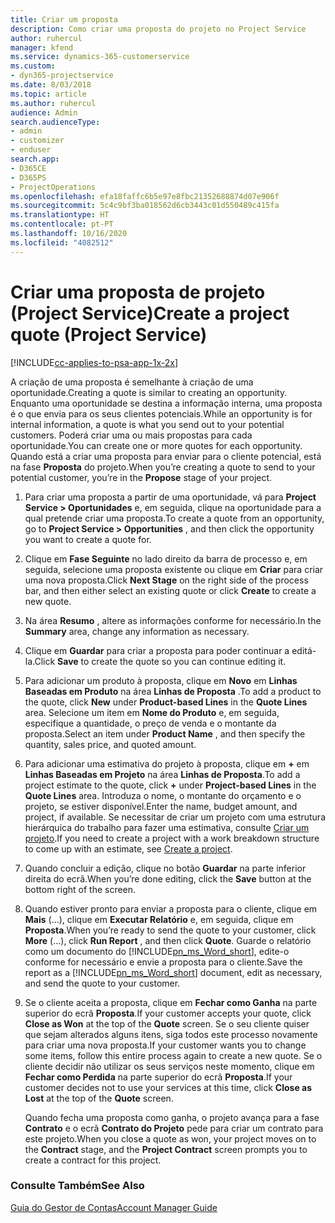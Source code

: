 ```yaml
---
title: Criar um proposta
description: Como criar uma proposta do projeto no Project Service
author: ruhercul
manager: kfend
ms.service: dynamics-365-customerservice
ms.custom:
- dyn365-projectservice
ms.date: 8/03/2018
ms.topic: article
ms.author: ruhercul
audience: Admin
search.audienceType:
- admin
- customizer
- enduser
search.app:
- D365CE
- D365PS
- ProjectOperations
ms.openlocfilehash: efa18faffc6b5e97e8fbc21352688874d07e906f
ms.sourcegitcommit: 5c4c9bf3ba018562d6cb3443c01d550489c415fa
ms.translationtype: HT
ms.contentlocale: pt-PT
ms.lasthandoff: 10/16/2020
ms.locfileid: "4082512"
---
```

# <a name="create-a-project-quote-project-service"></a><span data-ttu-id="3fe66-103">Criar uma proposta de projeto (Project Service)</span><span class="sxs-lookup"><span data-stu-id="3fe66-103">Create a project quote (Project Service)</span></span>

[!INCLUDE[cc-applies-to-psa-app-1x-2x](../includes/cc-applies-to-psa-app-1x-2x.md)]

<span data-ttu-id="3fe66-104">A criação de uma proposta é semelhante à criação de uma oportunidade.</span><span class="sxs-lookup"><span data-stu-id="3fe66-104">Creating a quote is similar to creating an opportunity.</span></span> <span data-ttu-id="3fe66-105">Enquanto uma oportunidade se destina a informação interna, uma proposta é o que envia para os seus clientes potenciais.</span><span class="sxs-lookup"><span data-stu-id="3fe66-105">While an opportunity is for internal information, a quote is what you send out to your potential customers.</span></span> <span data-ttu-id="3fe66-106">Poderá criar uma ou mais propostas para cada oportunidade.</span><span class="sxs-lookup"><span data-stu-id="3fe66-106">You can create one or more quotes for each opportunity.</span></span> <span data-ttu-id="3fe66-107">Quando está a criar uma proposta para enviar para o cliente potencial, está na fase **Proposta** do projeto.</span><span class="sxs-lookup"><span data-stu-id="3fe66-107">When you’re creating a quote to send to your potential customer, you’re in the **Propose** stage of your project.</span></span>  
  
1. <span data-ttu-id="3fe66-108">Para criar uma proposta a partir de uma oportunidade, vá para **Project Service > Oportunidades** e, em seguida, clique na oportunidade para a qual pretende criar uma proposta.</span><span class="sxs-lookup"><span data-stu-id="3fe66-108">To create a quote from an opportunity, go to **Project Service > Opportunities** , and then click the opportunity you want to create a quote for.</span></span>  
  
2. <span data-ttu-id="3fe66-109">Clique em **Fase Seguinte** no lado direito da barra de processo e, em seguida, selecione uma proposta existente ou clique em **Criar** para criar uma nova proposta.</span><span class="sxs-lookup"><span data-stu-id="3fe66-109">Click **Next Stage** on the right side of the process bar, and then either select an existing quote or click **Create** to create a new quote.</span></span>  
  
3. <span data-ttu-id="3fe66-110">Na área **Resumo** , altere as informações conforme for necessário.</span><span class="sxs-lookup"><span data-stu-id="3fe66-110">In the **Summary** area, change any information as necessary.</span></span>  
  
4. <span data-ttu-id="3fe66-111">Clique em **Guardar** para criar a proposta para poder continuar a editá-la.</span><span class="sxs-lookup"><span data-stu-id="3fe66-111">Click **Save** to create the quote so you can continue editing it.</span></span>  
  
5. <span data-ttu-id="3fe66-112">Para adicionar um produto à proposta, clique em **Novo** em **Linhas Baseadas em Produto** na área **Linhas de Proposta** .</span><span class="sxs-lookup"><span data-stu-id="3fe66-112">To add a product to the quote, click **New** under **Product-based Lines** in the **Quote Lines** area.</span></span> <span data-ttu-id="3fe66-113">Selecione um item em **Nome do Produto** e, em seguida, especifique a quantidade, o preço de venda e o montante da proposta.</span><span class="sxs-lookup"><span data-stu-id="3fe66-113">Select an item under **Product Name** , and then specify the quantity, sales price, and quoted amount.</span></span>  
  
6. <span data-ttu-id="3fe66-114">Para adicionar uma estimativa do projeto à proposta, clique em **+** em **Linhas Baseadas em Projeto** na área **Linhas de Proposta**.</span><span class="sxs-lookup"><span data-stu-id="3fe66-114">To add a project estimate to the quote, click **+** under **Project-based Lines** in the **Quote Lines** area.</span></span> <span data-ttu-id="3fe66-115">Introduza o nome, o montante do orçamento e o projeto, se estiver disponível.</span><span class="sxs-lookup"><span data-stu-id="3fe66-115">Enter the name, budget amount, and project, if available.</span></span> <span data-ttu-id="3fe66-116">Se necessitar de criar um projeto com uma estrutura hierárquica do trabalho para fazer uma estimativa, consulte [Criar um projeto](../psa/create-project.md).</span><span class="sxs-lookup"><span data-stu-id="3fe66-116">If you need to create a project with a work breakdown structure to come up with an estimate, see [Create a project](../psa/create-project.md).</span></span>  
  
7. <span data-ttu-id="3fe66-117">Quando concluir a edição, clique no botão **Guardar** na parte inferior direita do ecrã.</span><span class="sxs-lookup"><span data-stu-id="3fe66-117">When you’re done editing, click the **Save** button at the bottom right of the screen.</span></span>  
  
8. <span data-ttu-id="3fe66-118">Quando estiver pronto para enviar a proposta para o cliente, clique em **Mais** (…), clique em **Executar Relatório** e, em seguida, clique em **Proposta**.</span><span class="sxs-lookup"><span data-stu-id="3fe66-118">When you’re ready to send the quote to your customer, click **More** (…), click **Run Report** , and then click **Quote**.</span></span> <span data-ttu-id="3fe66-119">Guarde o relatório como um documento do [!INCLUDE[pn_ms_Word_short](../includes/pn-ms-word-short.md)], edite-o conforme for necessário e envie a proposta para o cliente.</span><span class="sxs-lookup"><span data-stu-id="3fe66-119">Save the report as a [!INCLUDE[pn_ms_Word_short](../includes/pn-ms-word-short.md)] document, edit as necessary, and send the quote to your customer.</span></span>  
  
9. <span data-ttu-id="3fe66-120">Se o cliente aceita a proposta, clique em **Fechar como Ganha** na parte superior do ecrã **Proposta**.</span><span class="sxs-lookup"><span data-stu-id="3fe66-120">If your customer accepts your quote, click **Close as Won** at the top of the **Quote** screen.</span></span> <span data-ttu-id="3fe66-121">Se o seu cliente quiser que sejam alterados alguns itens, siga todos este processo novamente para criar uma nova proposta.</span><span class="sxs-lookup"><span data-stu-id="3fe66-121">If your customer wants you to change some items, follow this entire process again to create a new quote.</span></span> <span data-ttu-id="3fe66-122">Se o cliente decidir não utilizar os seus serviços neste momento, clique em **Fechar como Perdida** na parte superior do ecrã **Proposta**.</span><span class="sxs-lookup"><span data-stu-id="3fe66-122">If your customer decides not to use your services at this time, click **Close as Lost** at the top of the **Quote** screen.</span></span>  
  
   <span data-ttu-id="3fe66-123">Quando fecha uma proposta como ganha, o projeto avança para a fase **Contrato** e o ecrã **Contrato do Projeto** pede para criar um contrato para este projeto.</span><span class="sxs-lookup"><span data-stu-id="3fe66-123">When you close a quote as won, your project moves on to the **Contract** stage, and the **Project Contract** screen prompts you to create a contract for this project.</span></span>  
  
### <a name="see-also"></a><span data-ttu-id="3fe66-124">Consulte Também</span><span class="sxs-lookup"><span data-stu-id="3fe66-124">See Also</span></span>  
 [<span data-ttu-id="3fe66-125">Guia do Gestor de Contas</span><span class="sxs-lookup"><span data-stu-id="3fe66-125">Account Manager Guide</span></span>](../psa/account-manager-guide.md)
